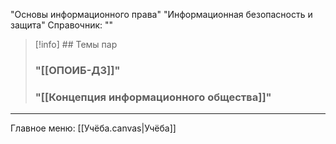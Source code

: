 
"Основы информационного права"
"Информационная безопасность и защита"
Справочник: ""

> [!info] ## Темы пар
> ### "[[ОПОИБ-ДЗ]]"
> ### "[[Концепция информационного общества]]"


-----

Главное меню:
[[Учёба.canvas|Учёба]]